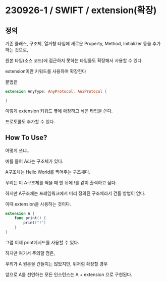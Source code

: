 # 230926-1 / SWIFT / extension(확장)

## 정의 

기존 클래스, 구조체, 열거형 타입에 새로운 Property, Method, Initializer 등을 추가하는 것으로,

원본 타입(소스 코드)에 접근하지 못하는 타입들도 확장해서 사용할 수 있다

extension이란 키워드를 사용하여 확장한다

문법은

```swift
extension AnyType: AnyProtocol, AniProtocol {

}
```

이렇게 extension 키워드 옆에 확장하고 싶은 타입을 쓴다.

프로토콜도 추가할 수 있다. 

## How To Use?

어떻게 쓰냐.. 

예를 들어 A라는 구조체가 있다. 

A구조체는 Hello World를 찍어주는 구조체다. 

우리는 이 A구조체를 찍을 때 맨 뒤에 !를 같이 출력하고 싶다. 

하지만 A구조체는 프레임워크에서 미리 정의된 구조체라서 건들 방법이 없다.

이때 extension을 사용하는 것이다. 

```swift
extension A {
    func print() {
        print("!")
    }
}
```

그럼 이제 print메서드를 사용할 수 있다.

하지만 여기서 주의할 점은,

우리가 A 원본을 건들지는 않았지만, 위처럼 확장할 경우

앞으로 A를 선언하는 모든 인스턴스는 A + extension 으로 구현된다.
